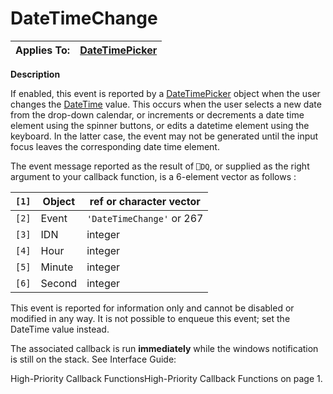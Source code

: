 




<h1 class="heading"><span class="name">DateTimeChange</span></h1>

| Applies To: | [DateTimePicker](../a-z/datetimepicker.md) |
| --- | ---  |


**Description**


If enabled, this event is reported by a [DateTimePicker](../a-z/datetimepicker.md) object when the user changes the [DateTime](../a-z/datetime.md) value. This occurs when the user selects a new date from the drop-down calendar, or increments or decrements a date time element using the spinner buttons, or edits a datetime element using the keyboard. In the latter case, the event may not be generated until the input focus leaves the corresponding date time element.


The event message reported as the result of `⎕DQ`, or supplied as the right argument to your callback function, is a 6-element vector as follows :


| `[1]` | Object | ref or character vector |
| --- | --- | ---  |
| `[2]` | Event | `'DateTimeChange'` or 267 |
| `[3]` | IDN | integer |
| `[4]` | Hour | integer |
| `[5]` | Minute | integer |
| `[6]` | Second | integer |


This event is reported for information only and cannot be disabled or modified in any way. It is not possible to enqueue this event; set the DateTime value instead.



The associated callback is run **immediately** while the windows notification is still on the stack. See 
Interface Guide: 

High-Priority Callback FunctionsHigh-Priority Callback Functions on page 1.


